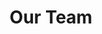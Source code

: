 ---
title: "Our Team"
draft: false
# page title background image
bg_image: "images/backgrounds/page-title.jpg"
# meta description
description : "TODO- Lorem ipsum dolor sit amet, consectetur adipisicing elit, sed do eiusmod tempor incididunt ut labore. dolore magna aliqua. Ut enim ad minim veniam, quis nostrud."
---